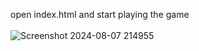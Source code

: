 open index.html and start playing the game</br> </br>
![Screenshot 2024-08-07 214955](https://github.com/user-attachments/assets/eca48f88-e0b3-4439-9a7d-6d1d9ba796fc)
